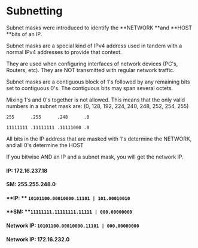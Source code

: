 # Subnetting

Subnet masks were introduced to identify the **NETWORK **and **HOST **bits of an IP.

Subnet masks are a special kind of IPv4 address used in tandem with a normal IPv4 addresses to provide that context.

They are used when configuring interfaces of network devices \(PC's, Routers, etc\). They are NOT transmitted with regular network traffic.

Subnet masks are a contiguous block of 1's followed by any remaining bits set to contiguous 0's. The contiguous bits may span several octets.

Mixing 1's and 0's together is not allowed. This means that the only valid numbers in a subnet mask are: \(0, 128, 192, 224, 240, 248, 252, 254, 255\)

`255      .255      .248      .0`

`11111111 .11111111 .11111000 .0`

All bits in the IP address that are masked with 1's determine the NETWORK, and all 0's determine the HOST



If you bitwise AND an IP and a subnet mask, you will get the network IP.

#### **IP:** 172.16.237.18

#### **SM:** 255.255.248.0

#### **IP:  **              `10101100.00010000.11101 | 101.00010010`

#### **SM:              **`11111111.11111111.11111 | 000.00000000`

#### **Network IP:** `10101100.00010000.11101 | 000.00000000`

#### Network IP: 172.16.232.0



